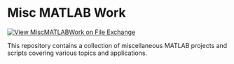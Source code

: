 # Misc MATLAB Work
[![View MiscMATLABWork on File Exchange](https://www.mathworks.com/matlabcentral/images/matlab-file-exchange.svg)](https://in.mathworks.com/matlabcentral/fileexchange/119548-miscmatlabwork)


This repository contains a collection of miscellaneous MATLAB projects and scripts covering various topics and applications.